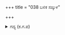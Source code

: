 +++
title = "038 ಬಳಿಕ ಸಙ್ಕುಳ"

+++

<details><summary>ಗದ್ಯ (ಕ.ಗ.ಪ) </summary>

38. ಬಳಿಕ ಗುಂಪು ಯುದ್ಧ ವಿಜೃಂಭಿಸಿತು. ಅzನ್ನು ಏನೆಂದು ಹೇಳಲಿ? ಸೂರ್ಯನು ಸಮುದ್ರಕ್ಕೆ ಇಳಿದನು. ಅದರ ಹಿಂದೆ ಕತ್ತಲು ಹೆಚ್ಚಿತು. ಗೆದ್ದು ಹೋಗಬೇಡ ಎಂದು ಕೌರವನು ಯುದ್ಧಕ್ಕೆ ಮುಂದಾದನು. ಮತ್ತೆ ಧರ್ಮರಾಯನು ಬಿಲ್ಲನ್ನು ನೇವರಿಸಿ ಸಮರಕ್ಕೆ ಸಿದ್ಧನಾಗಿ ನಿಂತನು.
</details>
